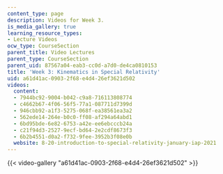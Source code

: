 ```yaml
---
content_type: page
description: Videos for Week 3.
is_media_gallery: true
learning_resource_types:
- Lecture Videos
ocw_type: CourseSection
parent_title: Video Lectures
parent_type: CourseSection
parent_uid: 87567a04-eab3-cc0d-a7d0-de4ca0810153
title: 'Week 3: Kinematics in Special Relativity'
uid: a61d41ac-0903-2f68-e4d4-26ef3621d502
videos:
  content:
  - 7944bc92-9004-b042-c9a8-716113808774
  - c4662b67-4f06-56f5-77a1-087711d7399d
  - 946cbb92-a1f3-5275-068f-ea38561ea3a2
  - 562ede14-264e-b0c0-ff08-af294a64abd1
  - 6bd95bde-6e82-6753-a42e-ee6ebcccb24a
  - c21f94d3-2527-9ecf-bd64-2e2cdf8673f3
  - 6b2b4551-d0a2-f732-9fee-3952b3f08e0b
  website: 8-20-introduction-to-special-relativity-january-iap-2021
---
```



{{< video-gallery "a61d41ac-0903-2f68-e4d4-26ef3621d502" >}}

